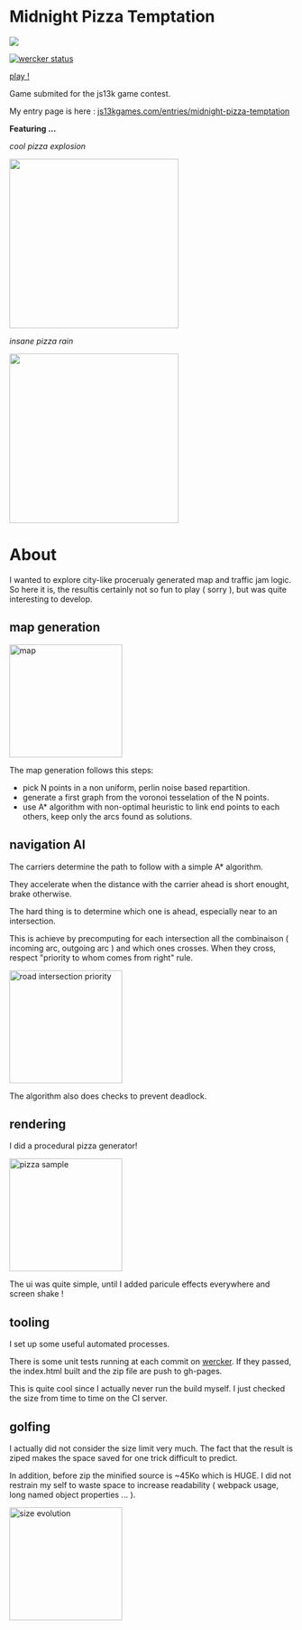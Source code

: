 # Midnight Pizza Temptation

![](https://raw.githubusercontent.com/Platane/midnight-pizza-temptation/master/screenshot/full.jpg)

[![wercker status](https://img.shields.io/wercker/ci/wercker/docs.svg?style=flat-square "wercker status")](https://app.wercker.com/project/byKey/dcb860cd65d725036775cc32f6f602be)

[play !](http://platane.github.io/midnight-pizza-temptation)

Game submited for the js13k game contest.

My entry page is here : [js13kgames.com/entries/midnight-pizza-temptation](http://js13kgames.com/entries/midnight-pizza-temptation)


__Featuring ...__

_cool pizza explosion_

<img src="https://raw.githubusercontent.com/Platane/midnight-pizza-temptation/master/screenshot/explosion.gif" width="300">

_insane pizza rain_

<img src="https://raw.githubusercontent.com/Platane/midnight-pizza-temptation/master/screenshot/rain.gif" width="300">

# About

I wanted to explore city-like procerualy generated map and traffic jam logic. So here it is, the resultis certainly not so fun to play ( sorry ), but was quite interesting to develop.

## map generation

<img title="map" src="https://github.com/Platane/midnight-pizza-temptation/blob/master/screenshot/map.png?raw=true" width="200">

The map generation follows this steps:
- pick N points in a non uniform, perlin noise based repartition.
- generate a first graph from the voronoi tesselation of the N points.
- use A* algorithm with non-optimal heuristic to link end points to each others, keep only the arcs found as solutions.

## navigation AI

The carriers determine the path to follow with a simple A* algorithm.

They accelerate when the distance with the carrier ahead is short enought, brake otherwise.

The hard thing is to determine which one is ahead, especially near to an intersection.

This is achieve by precomputing for each intersection all the combinaison ( incoming arc, outgoing arc ) and which ones crosses. When they cross, respect "priority to whom comes from right" rule.

<img title="road intersection priority" src="https://github.com/Platane/midnight-pizza-temptation/blob/master/screenshot/exchange.jpg?raw=true" width="200">

The algorithm also does checks to prevent deadlock.

## rendering

I did a procedural pizza generator!

<img title="pizza sample" src="https://github.com/Platane/midnight-pizza-temptation/blob/master/screenshot/pizza.png?raw=true" width="200">

The ui was quite simple, until I added paricule effects everywhere and screen shake !

## tooling

I set up some useful automated processes.

There is some unit tests running at each commit on [wercker](http://wercker.com/). If they passed, the index.html built and the zip file are push to gh-pages.

This is quite cool since I actually never run the build myself. I just checked the size from time to time on the CI server.

## golfing

I actually did not consider the size limit very much. The fact that the result is ziped makes the space saved for one trick difficult to predict.

In addition, before zip the minified source is ~45Ko which is HUGE. I did not restrain my self to waste space to increase readability ( webpack usage, long named object properties ... ).

<img title="size evolution" src="https://github.com/Platane/midnight-pizza-temptation/blob/master/screenshot/size.jpg?raw=true" height="200">
